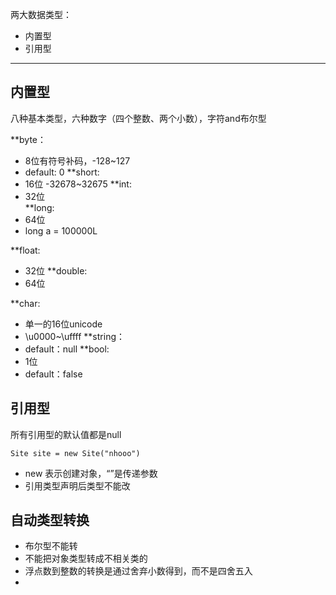 两大数据类型：
- 内置型
- 引用型
---
## 内置型

八种基本类型，六种数字（四个整数、两个小数），字符and布尔型

**byte：
- 8位有符号补码，-128~127
- default: 0
**short:
- 16位                -32678~32675
**int:
- 32位                
**long:
- 64位
- long a = 100000L

**float:
- 32位
**double:
- 64位

**char:
- 单一的16位unicode
- \u0000~\uffff
**string：
- default：null
**bool:
- 1位
- default：false

## 引用型

所有引用型的默认值都是null
```
Site site = new Site("nhooo")
```
- new 表示创建对象，“”是传递参数
- 引用类型声明后类型不能改

## 自动类型转换
- 布尔型不能转
- 不能把对象类型转成不相关类的
- 浮点数到整数的转换是通过舍弃小数得到，而不是四舍五入
- 




